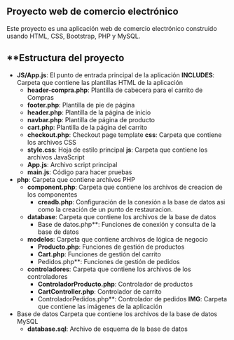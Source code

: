**Proyecto web de comercio electrónico**
-------------------------

Este proyecto es una aplicación web de comercio electrónico construido usando HTML, CSS, Bootstrap, PHP y MySQL.

**Estructura del proyecto
--------------------

* **JS/App.js**: El punto de entrada principal de la aplicación
**INCLUDES**: Carpeta que contiene las plantillas HTML de la aplicación
	+ **header-compra.php**: Plantilla de cabecera para el carrito de Compras
	+ **footer.php**: Plantilla de pie de página
	+ **header.php**: Plantilla de la página de inicio
	+ **navbar.php**: Plantilla de página de producto
	+ **cart.php**: Plantilla de la página del carrito
	+ **checkout.php**: Checkout page template
**css**: Carpeta que contiene los archivos CSS
	+ **style.css**: Hoja de estilo principal
**js**: Carpeta que contiene los archivos JavaScript
	+ **App.js**: Archivo script principal
    + **main.js**: Código para hacer pruebas
* **php**: Carpeta que contiene archivos PHP
	+ **component.php**: Carpeta que contiene los archivos de creacion de los componentes
		- **creadb.php**: Configuración de la conexión a la base de datos asi como la creación de un punto de restauracion.
	+ **database**: Carpeta que contiene los archivos de la base de datos
		- Base de datos.php**: Funciones de conexión y consulta de la base de datos
	+ **modelos**: Carpeta que contiene archivos de lógica de negocio
		- **Producto.php**: Funciones de gestión de productos
		- **Cart.php**: Funciones de gestión del carrito
		- Pedidos.php**: Funciones de gestión de pedidos
	+ **controladores**: Carpeta que contiene los archivos de los controladores
		- **ControladorProducto.php**: Controlador de productos
		- **CartController.php**: Controlador de carrito
		- ControladorPedidos.php**: Controlador de pedidos
**IMG**: Carpeta que contiene las imágenes de la aplicación
* Base de datos Carpeta que contiene los archivos de la base de datos MySQL
	+ **database.sql**: Archivo de esquema de la base de datos